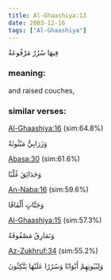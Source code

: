 ```yaml
---
title: Al-Ghaashiya:13
date: 2003-12-16
tags: ["Al-Ghaashiya"]
---
```

فِيهَا سُرُرٌ مَرْفُوعَةٌ
### meaning: 
and raised couches,
### similar verses: 

[Al-Ghaashiya:16](/88/16) (sim:64.8%)

وَزَرَابِيُّ مَبْثُوثَةٌ

[Abasa:30](/80/30) (sim:61.6%)

وَحَدَائِقَ غُلْبًا

[An-Naba:16](/78/16) (sim:59.6%)

وَجَنَّاتٍ أَلْفَافًا

[Al-Ghaashiya:15](/88/15) (sim:57.3%)

وَنَمَارِقُ مَصْفُوفَةٌ

[Az-Zukhruf:34](/43/34) (sim:55.2%)

وَلِبُيُوتِهِمْ أَبْوَابًا وَسُرُرًا عَلَيْهَا يَتَّكِئُونَ
